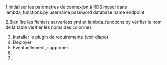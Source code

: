 1.Initialiser les parametres de connexion à RDS mysql dans lambda_functions.py
  username
  password
  database name
  endpoint
  
2.Bien lire les fichiers serverless.yml et lambda_functions.py
  vérifier le nom de la table
  vérifier les noms des colonnes
  
3. Installer le plugin de requirements (voir diapo)
4. Deployer
5. Eventuellement, supprimer
6. 
7. 
